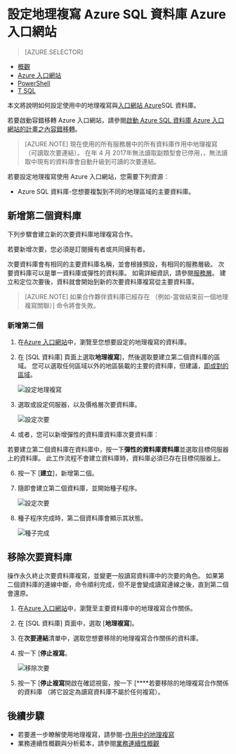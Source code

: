 <properties 
    pageTitle="Azure SQL 資料庫 Azure 入口網站設定地理複寫 |Microsoft Azure" 
    description="使用 [Azure 入口網站的 Azure SQL 資料庫設定地理複寫" 
    services="sql-database" 
    documentationCenter="" 
    authors="stevestein" 
    manager="jhubbard" 
    editor=""/>

<tags
    ms.service="sql-database"
    ms.devlang="NA"
    ms.topic="article"
    ms.tgt_pltfrm="NA"
    ms.workload="NA"
    ms.date="10/18/2016"
    ms.author="sstein"/>

# <a name="configure-geo-replication-for-azure-sql-database-with-the-azure-portal"></a>設定地理複寫 Azure SQL 資料庫 Azure 入口網站


> [AZURE.SELECTOR]
- [概觀](sql-database-geo-replication-overview.md)
- [Azure 入口網站](sql-database-geo-replication-portal.md)
- [PowerShell](sql-database-geo-replication-powershell.md)
- [T SQL](sql-database-geo-replication-transact-sql.md)

本文將說明如何設定使用中的地理複寫與[入口網站 Azure](http://portal.azure.com)SQL 資料庫。

若要啟動容錯移轉 Azure 入口網站，請參閱[啟動 Azure SQL 資料庫 Azure 入口網站的計畫之內容錯移轉](sql-database-geo-replication-failover-portal.md)。

>[AZURE.NOTE] 現在使用的所有服務層中的所有資料庫作用中地理複寫 （可讀取次要連結）。 在年 4 月 2017年無法讀取副類型會已停用，，無法讀取中現有的資料庫會自動升級到可讀的次要連結。

若要設定地理複寫使用 Azure 入口網站，您需要下列資源︰

- Azure SQL 資料庫-您想要複製到不同的地理區域的主要資料庫。

## <a name="add-secondary-database"></a>新增第二個資料庫

下列步驟會建立新的次要資料庫地理複寫合作。  

若要新增次要，您必須是訂閱擁有者或共同擁有者。 

次要資料庫會有相同的主要資料庫名稱，並會根據預設，有相同的服務層級。 次要資料庫可以是單一資料庫或彈性的資料庫。 如需詳細資訊，請參閱[服務層](sql-database-service-tiers.md)。
建立和定位次要後，資料就會開始到新的次要資料庫複寫從主要資料庫。 

> [AZURE.NOTE] 如果合作夥伴資料庫已經存在 （例如-當做結束前一個地理複寫關聯）] 命令將會失敗。

### <a name="add-secondary"></a>新增第二個

1. 在[Azure 入口網站](http://portal.azure.com)中，瀏覽至您想要設定的地理複寫的資料庫。
2. 在 [SQL 資料庫] 頁面上選取**地理複寫**]，然後選取要建立第二個資料庫的區域。 您可以選取任何區域以外的地區裝載的主要的資料庫，但建議，[即成對的區域](../best-practices-availability-paired-regions.md)。

    ![設定地理複寫](./media/sql-database-geo-replication-portal/configure-geo-replication.png)


4. 選取或設定伺服器，以及價格層次要資料庫。

    ![設定次要](./media/sql-database-geo-replication-portal/create-secondary.png)

5. 或者，您可以新增彈性的資料庫資料庫次要資料庫︰

 若要建立第二個資料庫在資料庫中，按一下**彈性的資料庫資料庫**並選取目標伺服器上的資料庫。 此工作流程不會建立資料庫時，資料庫必須已存在目標伺服器上。

6. 按一下 [**建立**]，新增第二個。
 
6. 隨即會建立第二個資料庫，並開始種子程序。 
 
    ![設定次要](./media/sql-database-geo-replication-portal/seeding0.png)

7. 種子程序完成時，第二個資料庫會顯示其狀態。

    ![種子完成](./media/sql-database-geo-replication-portal/seeding-complete.png)


## <a name="remove-secondary-database"></a>移除次要資料庫

操作永久終止次要資料庫複寫，並變更一般讀寫資料庫中的次要的角色。 如果第二個資料庫的連線中斷，命令順利完成，但不是會變成讀寫連線之後，直到第二個會還原。  

1. 在[Azure 入口網站](http://portal.azure.com)中，瀏覽至主要資料庫中的地理複寫合作關係。
2. 在 [SQL 資料庫] 頁面中，選取 [**地理複寫**]。
3. 在**次要連結**清單中，選取您想要移除的地理複寫合作關係的資料庫。
4. 按一下 [**停止複寫**。

    ![移除次要](./media/sql-database-geo-replication-portal/remove-secondary.png)

5. 按一下 [**停止複寫**開啟在確認視窗，按一下 [****若要移除的地理複寫合作關係的資料庫 （將它設定為讀寫資料庫不屬於任何複寫）。


## <a name="next-steps"></a>後續步驟

- 若要進一步瞭解使用地理複寫，請參閱-[作用中的地理複寫](sql-database-geo-replication-overview.md)
- 業務連續性概觀與分析藍本，請參閱[業務連續性概觀](sql-database-business-continuity.md)

